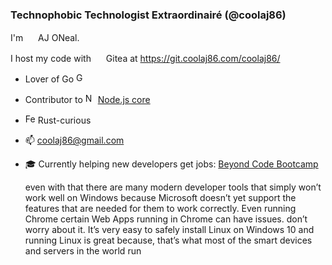 ### Technophobic Technologist Extraordinairé (@coolaj86)

<!--
**solderjs/solderjs** is a ✨ _special_ ✨ repository because its `README.md` (this file) appears on your GitHub profile.
-->

I'm <img src="https://git.coolaj86.com/img/favicon.png" alt="" width="16" /> AJ ONeal.

I host my code with <img src="https://gitea.io/images/favicon.png" alt="" width="16" /> Gitea at https://git.coolaj86.com/coolaj86/

- Lover of Go <img src="https://golang.org/favicon.ico" alt="Golang favicon" width="16" />
- Contributor to <img src="https://nodejs.org/static/images/favicons/favicon.ico" alt="Node.js favicon" width="16" /> [Node.js core](https://github.com/nodejs/node/commits?author=solderjs)
- <img src="https://rustacean.net/favicon.png" alt="Ferris (Rust Mascot) favicon" width="16" /> Rust-curious
- 📫 coolaj86@gmail.com
- 🎓 Currently helping new developers get jobs: [Beyond Code Bootcamp](https://beyondcodebootcamp.com)


    even with that there are many modern developer tools that simply won’t work well on Windows because Microsoft doesn’t yet support the features that are needed for them to work correctly.
    Even running Chrome certain Web Apps running in Chrome can have issues.
    don’t worry about it. It’s very easy to safely install Linux on Windows 10 and running Linux is great because, that’s what most of the smart devices and servers in the world run
